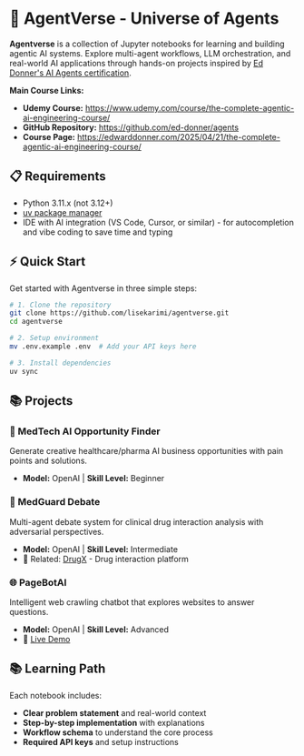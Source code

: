 # 🌌 AgentVerse - Universe of Agents

**Agentverse** is a collection of Jupyter notebooks for learning and building agentic AI systems. Explore multi-agent workflows, LLM orchestration, and real-world AI applications through hands-on projects inspired by [Ed Donner's AI Agents certification](https://github.com/ed-donner/agents).

**Main Course Links:**
- **Udemy Course:** https://www.udemy.com/course/the-complete-agentic-ai-engineering-course/
- **GitHub Repository:** https://github.com/ed-donner/agents
- **Course Page:** https://edwarddonner.com/2025/04/21/the-complete-agentic-ai-engineering-course/


## 📋 Requirements
- Python 3.11.x (not 3.12+)
- [uv package manager](https://docs.astral.sh/uv/getting-started/installation/)
- IDE with AI integration (VS Code, Cursor, or similar) - for autocompletion and vibe coding to save time and typing


## ⚡ Quick Start

Get started with Agentverse in three simple steps:

```bash
# 1. Clone the repository
git clone https://github.com/lisekarimi/agentverse.git
cd agentverse

# 2. Setup environment
mv .env.example .env  # Add your API keys here

# 3. Install dependencies
uv sync
```

## 📚 Projects

### 🏥 MedTech AI Opportunity Finder
Generate creative healthcare/pharma AI business opportunities with pain points and solutions.
- **Model:** OpenAI | **Skill Level:** Beginner

### 💊 MedGuard Debate
Multi-agent debate system for clinical drug interaction analysis with adversarial perspectives.
- **Model:** OpenAI | **Skill Level:** Intermediate
- 🔗 Related: [DrugX](https://huggingface.co/spaces/lisekarimi/DrugX) - Drug interaction platform

### 🌐 PageBotAI
Intelligent web crawling chatbot that explores websites to answer questions.
- **Model:** OpenAI | **Skill Level:** Advanced
- 🔗 [Live Demo](https://pagebotai-109730122719.us-central1.run.app)

## 📚 Learning Path

Each notebook includes:
* **Clear problem statement** and real-world context
* **Step-by-step implementation** with explanations
* **Workflow schema** to understand the core process
* **Required API keys** and setup instructions
